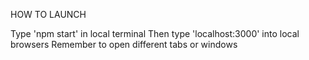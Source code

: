 HOW TO LAUNCH

Type 'npm start' in local terminal
Then type 'localhost:3000' into local browsers 
Remember to open different tabs or windows
